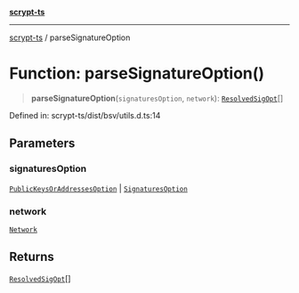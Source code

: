 [**scrypt-ts**](../README.md)

***

[scrypt-ts](../globals.md) / parseSignatureOption

# Function: parseSignatureOption()

> **parseSignatureOption**(`signaturesOption`, `network`): [`ResolvedSigOpt`](../type-aliases/ResolvedSigOpt.md)[]

Defined in: scrypt-ts/dist/bsv/utils.d.ts:14

## Parameters

### signaturesOption

[`PublicKeysOrAddressesOption`](../type-aliases/PublicKeysOrAddressesOption.md) | [`SignaturesOption`](../type-aliases/SignaturesOption.md)

### network

[`Network`](../@scrypt-inc/bsv/namespaces/Networks/interfaces/Network.md)

## Returns

[`ResolvedSigOpt`](../type-aliases/ResolvedSigOpt.md)[]
